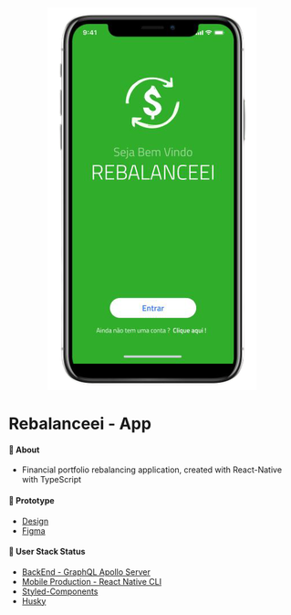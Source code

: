 <p align="center">
   <img src=".github/Rebalanceei.png" alt="Rebalanceei"/>
</p>

# Rebalanceei - App

#### :postbox: About

- Financial portfolio rebalancing application, created with React-Native with TypeScript

#### :pushpin: Prototype

- [Design](https://www.behance.net/gallery/198515361/Redesign-Rebalanceei)
- [Figma](https://www.figma.com/proto/e194dfB7pAGHdOfaBzShbS?kind=proto&node-id=11-11458&page-id=0%3A1&scaling=scale-down&starting-point-node-id=41%3A1242&t=b4c7a6Ktnwb6rvVD-1&viewport=536%2C970%2C0.06&fuid=840010999771933536)

#### :rocket: User Stack Status

- [BackEnd - GraphQL Apollo Server](https://github.com/mayconline/graphql-apollo-server)
- [Mobile Production - React Native CLI](https://github.com/mayconline/rebalanceei-rncli)
- [Styled-Components](https://styled-components.com/docs/basics#react-native)
- [Husky](https://github.com/typicode/husky#readme)
